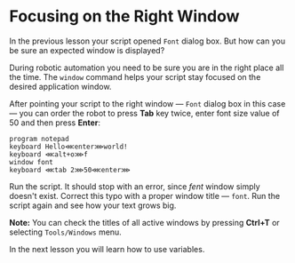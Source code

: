# Focusing on the Right Window

In the previous lesson your script opened `Font` dialog box. But how can you be sure an expected window is displayed?

During robotic automation you need to be sure you are in the right place all the time. The `window` command helps your script stay focused on the desired application window.

After pointing your script to the right window — `Font` dialog box in this case — you can order the robot to press **Tab** key twice, enter font size value of 50 and then press **Enter**:

```G1ANT
program notepad
keyboard Hello⋘enter⋙world!
keyboard ⋘alt+o⋙f
window font
keyboard ⋘tab 2⋙50⋘enter⋙
```

Run the script. It should stop with an error, since _fent_ window simply doesn't exist. Correct this typo with a proper window title — `font`. Run the script again and see how your text grows big.

**Note:** You can check the titles of all active windows by pressing **Ctrl+T** or selecting `Tools/Windows` menu.

In the next lesson you will learn how to use variables.
